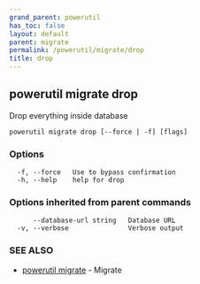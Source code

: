 ```yaml
---
grand_parent: powerutil
has_toc: false
layout: default
parent: migrate
permalink: /powerutil/migrate/drop
title: drop
---
```

## powerutil migrate drop

Drop everything inside database

```
powerutil migrate drop [--force | -f] [flags]
```

### Options

```
  -f, --force   Use to bypass confirmation
  -h, --help    help for drop
```

### Options inherited from parent commands

```
      --database-url string   Database URL
  -v, --verbose               Verbose output
```

### SEE ALSO

* [powerutil migrate](/powerutil/migrate)	 - Migrate
